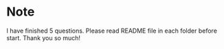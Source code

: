 # Note
I have finished 5 questions. Please read README file in each folder before start.
Thank you so much!